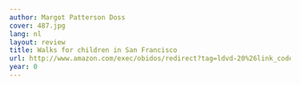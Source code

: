 ```yaml
---
author: Margot Patterson Doss
cover: 487.jpg
lang: nl
layout: review
title: Walks for children in San Francisco
url: http://www.amazon.com/exec/obidos/redirect?tag=ldvd-20%26link_code=xm2%26camp=2025%26creative=165953%26path=http://www.amazon.com/gp/redirect.html%253fASIN=B0006BW4YS%2526tag=ldvd-20%2526lcode=xm2%2526cID=2025%2526ccmID=165953%2526location=/o/ASIN/B0006BW4YS%25253FSubscriptionId=0VJDVJ14KM0P0VXDCQ82
year: 0
---
```

